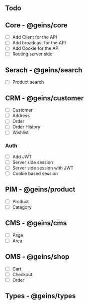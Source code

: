 ## Todo

## Core - @geins/core
- [ ] Add Client for the API
- [ ] Add broadcast for the API
- [ ] Add Cookie for the API
- [ ] Routing server side

## Serach - @geins/search
-  [ ] Product search

## CRM - @geins/customer
- [ ] Customer
- [ ] Address
- [ ] Order
- [ ] Order History
- [ ] Wishlist

### Auth
- [ ] Add JWT
- [ ] Server side session
- [ ] Server side session with JWT
- [ ] Cookie based session

## PIM - @geins/product
- [ ] Product
- [ ] Category

## CMS - @geins/cms
- [ ] Page
- [ ] Area

## OMS - @geins/shop
- [ ] Cart
- [ ] Checkout
- [ ] Order

## Types - @geins/types

